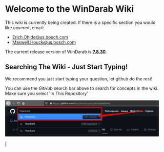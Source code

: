 # Welcome to the WinDarab Wiki

This wiki is currently being created. If there is a specific section you would like covered, email:

- [Erich.Ohlde@us.bosch.com](mailto:erich.ohlde@us.bosch.com)
- [Maxwell.Houck@us.bosch.com](mailto:maxwell.houck@us.bosch.com)

The current release version of WinDarab is **[7.8.30](../releases)**.

## Searching The Wiki - Just Start Typing!

We recommend you just start typing your question, let github do the rest!

You can use the *GitHub* search bar above to search for concepts in the wiki.
Make sure you select 'In This Repository'

<p align="center">
<img src="images/Search The Wiki.png">
</p>|
